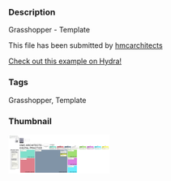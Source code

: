 ### Description 
Grasshopper - Template

This file has been submitted by [hmcarchitects](https://github.com/hmcarchitects)

[Check out this example on Hydra!](http://hydrashare.github.io/hydra/viewer?owner=hmcarchitects&fork=HMC-Grasshopper-Scripts&id=Grasshopper_-_HMC_Architects_Template_V.2)
### Tags 
Grasshopper, Template
### Thumbnail 
![Screenshot](https://raw.githubusercontent.com/hmcarchitects/hydra/master/Grasshopper_-_HMC_Architects_Template_V.2/thumbnail.png)
